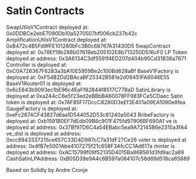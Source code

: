 # Satin Contracts

SwapUtilsV1Contract deployed at: 0x0DDBCe2ebE7090Db10a5270507bf006cb237b42c
AmplificationUtilsV1Contract deployed at: 0xB472c4B5Fd9fFE101280bFc3B0c68767A31430D5
SwapContract deployed at: 0x78Ef19b288b07619eb205102E8b713250D516cF0
LP Token deployed at address: 0x3A6134C3df5591f4ED207d404b95Cd31B38a7871
Controller is deployed at: 0xC0A726367F6283a3bA10E5959Be2c100Bd628aBf
BaseV1Factory is deployed at: 0xF54B2Dd2BAcaBF25342B581e2d09451FA6046E55
BaseV1Router01 is deployed at: 0x6cE643b9093ec1bE96c4EaFf82844f8517C77BaD
SatinLibrary is deployed at 0xa244cC6e5f23ed2eBBbBA60078FF983FCe5CDaec
Satin token is deployed at: 0x7AF85F17DccC8280D3eEf3E401a09EA1090e8fea
GaugeFactory is deployed at: 0xeFc2674CF43827d6aa1D544052D53c81240a5043
BribeFactory is deployed at: 0xb1591B0EF7dEdb09B6c901F475fd97906BF690A1
ve is deployed at address: 0x37Bf97D6C4a54EBabc5ea9A72145B6e2315a3fA4
ve_dist is deployed at address: 0xcc6943337215ce657C33D4D987cC7a31dF27Ce26
voter is deployed at address: 0x4fB7e5001Abe4107275f21c658F3AfcCC1Ad617a
minter is deployed at address: 0xAC15799f09f52135D4015Ba86B561d3fd9ac2a89
CashSatinLPAddress: 0xB05D39e9A4c6B597a084107c58d69d518ca65689

Based on Solidly by Andre Cronje
